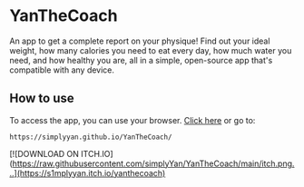 # YanTheCoach
An app to get a complete report on your physique! Find out your ideal weight, how many calories you need to eat every day, how much water you need, and how healthy you are, all in a simple, open-source app that's compatible with any device.

## How to use
To access the app, you can use your browser. [Click here](https://simplyyan.github.io/YanTheCoach/) or go to:
```
https://simplyyan.github.io/YanTheCoach/
```
[![DOWNLOAD ON ITCH.IO](https://raw.githubusercontent.com/simplyYan/YanTheCoach/main/itch.png...](https://s1mplyyan.itch.io/yanthecoach)
